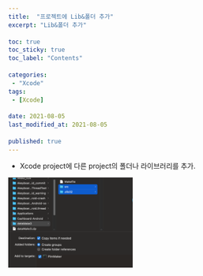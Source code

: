 ```yaml
---
title:  "프로젝트에 Lib&폴더 추가"
excerpt: "Lib&폴더 추가"

toc: true
toc_sticky: true
toc_label: "Contents"

categories:
 - "Xcode"
tags:
 - [Xcode]

date: 2021-08-05
last_modified_at: 2021-08-05

published: true
---
```


- Xcode project에 다른 project의 폴더나 라이브러리를 추가. 


<img src="/assets/images/Xcode/20210805/1.png" width="50%" height="50%"> 

